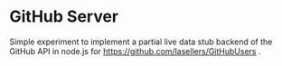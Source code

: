 # GitHub Server

Simple experiment to implement a partial live data stub backend of the GitHub API in node.js for
https://github.com/lasellers/GitHubUsers .
